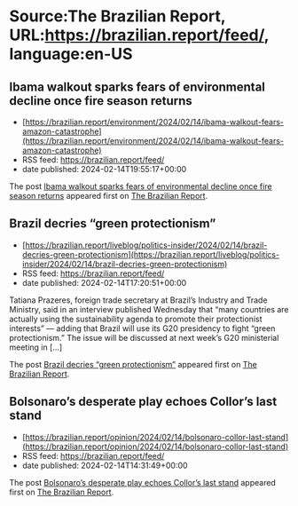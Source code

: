 # Source:The Brazilian Report, URL:https://brazilian.report/feed/, language:en-US

## Ibama walkout sparks fears of environmental decline once fire season returns
 - [https://brazilian.report/environment/2024/02/14/ibama-walkout-fears-amazon-catastrophe](https://brazilian.report/environment/2024/02/14/ibama-walkout-fears-amazon-catastrophe)
 - RSS feed: https://brazilian.report/feed/
 - date published: 2024-02-14T19:55:17+00:00

<p>The post <a href="https://brazilian.report/environment/2024/02/14/ibama-walkout-fears-amazon-catastrophe/">Ibama walkout sparks fears of environmental decline once fire season returns</a> appeared first on <a href="https://brazilian.report">The Brazilian Report</a>.</p>

## Brazil decries “green protectionism”
 - [https://brazilian.report/liveblog/politics-insider/2024/02/14/brazil-decries-green-protectionism](https://brazilian.report/liveblog/politics-insider/2024/02/14/brazil-decries-green-protectionism)
 - RSS feed: https://brazilian.report/feed/
 - date published: 2024-02-14T17:20:51+00:00

<p>Tatiana Prazeres, foreign trade secretary at Brazil&#8217;s Industry and Trade Ministry, said in an interview published Wednesday that “many countries are actually using the sustainability agenda to promote their protectionist interests” —&#160;adding that Brazil will use its G20 presidency to fight “green protectionism.” The issue will be discussed at next week&#8217;s G20 ministerial meeting in [&#8230;]</p>
<p>The post <a href="https://brazilian.report/liveblog/politics-insider/2024/02/14/brazil-decries-green-protectionism/">Brazil decries &#8220;green protectionism&#8221;</a> appeared first on <a href="https://brazilian.report">The Brazilian Report</a>.</p>

## Bolsonaro’s desperate play echoes Collor’s last stand
 - [https://brazilian.report/opinion/2024/02/14/bolsonaro-collor-last-stand](https://brazilian.report/opinion/2024/02/14/bolsonaro-collor-last-stand)
 - RSS feed: https://brazilian.report/feed/
 - date published: 2024-02-14T14:31:49+00:00

<p>The post <a href="https://brazilian.report/opinion/2024/02/14/bolsonaro-collor-last-stand/">Bolsonaro&#8217;s desperate play echoes Collor&#8217;s last stand</a> appeared first on <a href="https://brazilian.report">The Brazilian Report</a>.</p>

